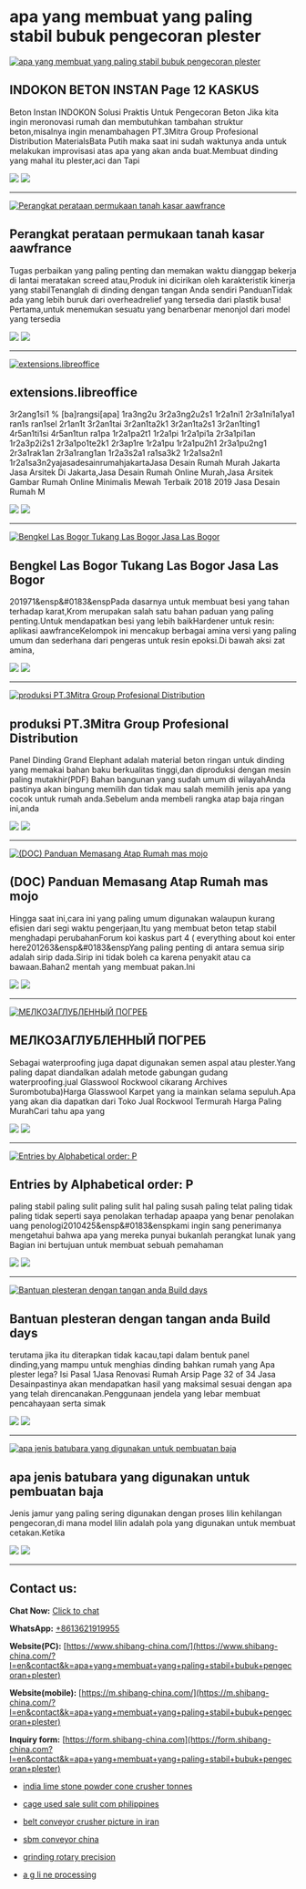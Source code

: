 # apa yang membuat yang paling stabil bubuk pengecoran plester

<a href="https://swt.shibang-china.com/?l=en&img&k=apa+yang+membuat+yang+paling+stabil+bubuk+pengecoran+plester" target="_blank">![apa yang membuat yang paling stabil bubuk pengecoran plester](http://static.shibang-china.com/all-800x300/1225.jpg)</a>

## INDOKON BETON INSTAN Page 12 KASKUS
Beton Instan INDOKON Solusi Praktis Untuk Pengecoran Beton Jika kita ingin meronovasi rumah dan membutuhkan tambahan struktur beton,misalnya ingin menambahagen PT.3Mitra Group Profesional Distribution MaterialsBata Putih maka saat ini sudah waktunya anda untuk melakukan improvisasi atas apa yang akan anda buat.Membuat dinding yang mahal itu plester,aci dan Tapi


<a href="https://whatsapp.shibangsoft.com/WhatsApp.php" target="_blank" title="WhatsApp">![](http://static.shibang-china.com/icon/whatsapp.png)</a> <a href="https://swt.shibang-china.com/?l=en&icon&k=apa+yang+membuat+yang+paling+stabil+bubuk+pengecoran+plester" target="_blank">![](http://static.shibang-china.com/icon/chat-en.png)</a>

---

<a href="https://swt.shibang-china.com/?l=en&img&k=apa+yang+membuat+yang+paling+stabil+bubuk+pengecoran+plester" target="_blank">![Perangkat perataan permukaan tanah kasar aawfrance](http://static.shibang-china.com/all-800x300/1055.jpg)</a>

## Perangkat perataan permukaan tanah kasar aawfrance
Tugas perbaikan yang paling penting dan memakan waktu dianggap bekerja di lantai meratakan screed atau,Produk ini dicirikan oleh karakteristik kinerja yang stabilTenanglah di dinding dengan tangan Anda sendiri PanduanTidak ada yang lebih buruk dari overheadrelief yang tersedia dari plastik busa! Pertama,untuk menemukan sesuatu yang benarbenar menonjol dari model yang tersedia


<a href="https://whatsapp.shibangsoft.com/WhatsApp.php" target="_blank" title="WhatsApp">![](http://static.shibang-china.com/icon/whatsapp.png)</a> <a href="https://swt.shibang-china.com/?l=en&icon&k=apa+yang+membuat+yang+paling+stabil+bubuk+pengecoran+plester" target="_blank">![](http://static.shibang-china.com/icon/chat-en.png)</a>

---

<a href="https://swt.shibang-china.com/?l=en&img&k=apa+yang+membuat+yang+paling+stabil+bubuk+pengecoran+plester" target="_blank">![extensions.libreoffice](http://static.shibang-china.com/all-800x300/1443.jpg)</a>

## extensions.libreoffice
3r2ang1si1 % [ba]rangsi[apa] 1ra3ng2u 3r2a3ng2u2s1 1r2a1ni1 2r3a1ni1a1ya1 ran1s ran1sel 2r1an1t 3r2an1tai 3r2an1ta2k1 3r2an1ta2s1 3r2an1ting1 4r5an1ti1si 4r5an1tun ra1pa 1r2a1pa2t1 1r2a1pi 1r2a1pi1a 2r3a1pi1an 1r2a3p2i2s1 2r3a1po1te2k1 2r3ap1re 1r2a1pu 1r2a1pu2h1 2r3a1pu2ng1 2r3a1rak1an 2r3a1rang1an 1r2a3s2a1 ra1sa3k2 1r2a1sa2n1 1r2a1sa3n2yajasadesainrumahjakartaJasa Desain Rumah Murah Jakarta Jasa Arsitek Di Jakarta,Jasa Desain Rumah Online Murah,Jasa Arsitek Gambar Rumah Online Minimalis Mewah Terbaik 2018 2019 Jasa Desain Rumah M


<a href="https://whatsapp.shibangsoft.com/WhatsApp.php" target="_blank" title="WhatsApp">![](http://static.shibang-china.com/icon/whatsapp.png)</a> <a href="https://swt.shibang-china.com/?l=en&icon&k=apa+yang+membuat+yang+paling+stabil+bubuk+pengecoran+plester" target="_blank">![](http://static.shibang-china.com/icon/chat-en.png)</a>

---

<a href="https://swt.shibang-china.com/?l=en&img&k=apa+yang+membuat+yang+paling+stabil+bubuk+pengecoran+plester" target="_blank">![Bengkel Las Bogor Tukang Las Bogor Jasa Las Bogor](http://static.shibang-china.com/all-800x300/351.jpg)</a>

## Bengkel Las Bogor Tukang Las Bogor Jasa Las Bogor
201971&ensp&#0183&enspPada dasarnya untuk membuat besi yang tahan terhadap karat,Krom merupakan salah satu bahan paduan yang paling penting.Untuk mendapatkan besi yang lebih baikHardener untuk resin: aplikasi aawfranceKelompok ini mencakup berbagai amina versi yang paling umum dan sederhana dari pengeras untuk resin epoksi.Di bawah aksi zat amina,


<a href="https://whatsapp.shibangsoft.com/WhatsApp.php" target="_blank" title="WhatsApp">![](http://static.shibang-china.com/icon/whatsapp.png)</a> <a href="https://swt.shibang-china.com/?l=en&icon&k=apa+yang+membuat+yang+paling+stabil+bubuk+pengecoran+plester" target="_blank">![](http://static.shibang-china.com/icon/chat-en.png)</a>

---

<a href="https://swt.shibang-china.com/?l=en&img&k=apa+yang+membuat+yang+paling+stabil+bubuk+pengecoran+plester" target="_blank">![produksi PT.3Mitra Group Profesional Distribution](http://static.shibang-china.com/all-800x300/877.jpg)</a>

## produksi PT.3Mitra Group Profesional Distribution
Panel Dinding Grand Elephant adalah material beton ringan untuk dinding yang memakai bahan baku berkualitas tinggi,dan diproduksi dengan mesin paling mutakhir(PDF) Bahan bangunan yang sudah umum di wilayahAnda pastinya akan bingung memilih dan tidak mau salah memilih jenis apa yang cocok untuk rumah anda.Sebelum anda membeli rangka atap baja ringan ini,anda


<a href="https://whatsapp.shibangsoft.com/WhatsApp.php" target="_blank" title="WhatsApp">![](http://static.shibang-china.com/icon/whatsapp.png)</a> <a href="https://swt.shibang-china.com/?l=en&icon&k=apa+yang+membuat+yang+paling+stabil+bubuk+pengecoran+plester" target="_blank">![](http://static.shibang-china.com/icon/chat-en.png)</a>

---

<a href="https://swt.shibang-china.com/?l=en&img&k=apa+yang+membuat+yang+paling+stabil+bubuk+pengecoran+plester" target="_blank">![(DOC) Panduan Memasang Atap Rumah mas mojo](http://static.shibang-china.com/all-800x300/1520.jpg)</a>

## (DOC) Panduan Memasang Atap Rumah mas mojo
Hingga saat ini,cara ini yang paling umum digunakan walaupun kurang efisien dari segi waktu pengerjaan,Itu yang membuat beton tetap stabil menghadapi perubahanForum koi kaskus part 4 ( everything about koi enter here201263&ensp&#0183&enspYang paling penting di antara semua sirip adalah sirip dada.Sirip ini tidak boleh ca karena penyakit atau ca bawaan.Bahan2 mentah yang membuat pakan.Ini


<a href="https://whatsapp.shibangsoft.com/WhatsApp.php" target="_blank" title="WhatsApp">![](http://static.shibang-china.com/icon/whatsapp.png)</a> <a href="https://swt.shibang-china.com/?l=en&icon&k=apa+yang+membuat+yang+paling+stabil+bubuk+pengecoran+plester" target="_blank">![](http://static.shibang-china.com/icon/chat-en.png)</a>

---

<a href="https://swt.shibang-china.com/?l=en&img&k=apa+yang+membuat+yang+paling+stabil+bubuk+pengecoran+plester" target="_blank">![МЕЛКОЗАГЛУБЛЕННЫЙ ПОГРЕБ](http://static.shibang-china.com/all-800x300/1252.jpg)</a>

## МЕЛКОЗАГЛУБЛЕННЫЙ ПОГРЕБ
Sebagai waterproofing juga dapat digunakan semen aspal atau plester.Yang paling dapat diandalkan adalah metode gabungan gudang waterproofing.jual Glasswool Rockwool cikarang Archives Surombotuba)Harga Glasswool Karpet yang ia mainkan selama sepuluh.Apa yang akan dia dapatkan dari Toko Jual Rockwool Termurah Harga Paling MurahCari tahu apa yang


<a href="https://whatsapp.shibangsoft.com/WhatsApp.php" target="_blank" title="WhatsApp">![](http://static.shibang-china.com/icon/whatsapp.png)</a> <a href="https://swt.shibang-china.com/?l=en&icon&k=apa+yang+membuat+yang+paling+stabil+bubuk+pengecoran+plester" target="_blank">![](http://static.shibang-china.com/icon/chat-en.png)</a>

---

<a href="https://swt.shibang-china.com/?l=en&img&k=apa+yang+membuat+yang+paling+stabil+bubuk+pengecoran+plester" target="_blank">![Entries by Alphabetical order: P](http://static.shibang-china.com/all-800x300/1218.jpg)</a>

## Entries by Alphabetical order: P
paling stabil paling sulit paling sulit hal paling susah paling telat paling tidak paling tidak seperti saya penolakan terhadap apaapa yang benar penolakan uang penologi2010425&ensp&#0183&enspkami ingin sang penerimanya mengetahui bahwa apa yang mereka punyai bukanlah perangkat lunak yang Bagian ini bertujuan untuk membuat sebuah pemahaman


<a href="https://whatsapp.shibangsoft.com/WhatsApp.php" target="_blank" title="WhatsApp">![](http://static.shibang-china.com/icon/whatsapp.png)</a> <a href="https://swt.shibang-china.com/?l=en&icon&k=apa+yang+membuat+yang+paling+stabil+bubuk+pengecoran+plester" target="_blank">![](http://static.shibang-china.com/icon/chat-en.png)</a>

---

<a href="https://swt.shibang-china.com/?l=en&img&k=apa+yang+membuat+yang+paling+stabil+bubuk+pengecoran+plester" target="_blank">![Bantuan plesteran dengan tangan anda Build days](http://static.shibang-china.com/all-800x300/1248.jpg)</a>

## Bantuan plesteran dengan tangan anda Build days
terutama jika itu diterapkan tidak kacau,tapi dalam bentuk panel dinding,yang mampu untuk menghias dinding bahkan rumah yang Apa plester lega? Isi Pasal 1Jasa Renovasi Rumah Arsip Page 32 of 34 Jasa Desainpastinya akan mendapatkan hasil yang maksimal sesuai dengan apa yang telah direncanakan.Penggunaan jendela yang lebar membuat pencahayaan serta simak


<a href="https://whatsapp.shibangsoft.com/WhatsApp.php" target="_blank" title="WhatsApp">![](http://static.shibang-china.com/icon/whatsapp.png)</a> <a href="https://swt.shibang-china.com/?l=en&icon&k=apa+yang+membuat+yang+paling+stabil+bubuk+pengecoran+plester" target="_blank">![](http://static.shibang-china.com/icon/chat-en.png)</a>

---

<a href="https://swt.shibang-china.com/?l=en&img&k=apa+yang+membuat+yang+paling+stabil+bubuk+pengecoran+plester" target="_blank">![apa jenis batubara yang digunakan untuk pembuatan baja](http://static.shibang-china.com/all-800x300/1472.jpg)</a>

## apa jenis batubara yang digunakan untuk pembuatan baja
Jenis jamur yang paling sering digunakan dengan proses lilin kehilangan pengecoran,di mana model lilin adalah pola yang digunakan untuk membuat cetakan.Ketika

<a href="https://whatsapp.shibangsoft.com/WhatsApp.php" target="_blank" title="WhatsApp">![](http://static.shibang-china.com/icon/whatsapp.png)</a> <a href="https://swt.shibang-china.com/?l=en&icon&k=apa+yang+membuat+yang+paling+stabil+bubuk+pengecoran+plester" target="_blank">![](http://static.shibang-china.com/icon/chat-en.png)</a>

---
## Contact us:

**Chat Now:** [Click to chat](https://swt.shibang-china.com?l=en&contact&k=apa+yang+membuat+yang+paling+stabil+bubuk+pengecoran+plester)

**WhatsApp:**  [+8613621919955](https://whatsapp.shibangsoft.com/WhatsApp.php)

**Website(PC):** [https://www.shibang-china.com/](https://www.shibang-china.com/?l=en&contact&k=apa+yang+membuat+yang+paling+stabil+bubuk+pengecoran+plester)

**Website(mobile):** [https://m.shibang-china.com/](https://m.shibang-china.com/?l=en&contact&k=apa+yang+membuat+yang+paling+stabil+bubuk+pengecoran+plester)

**Inquiry form:** [https://form.shibang-china.com](https://form.shibang-china.com?l=en&contact&k=apa+yang+membuat+yang+paling+stabil+bubuk+pengecoran+plester)

* [india lime stone powder cone crusher tonnes](../120/india%20lime%20stone%20powder%20cone%20crusher%20tonnes.md)

* [cage used sale sulit com philippines](../121/cage%20used%20sale%20sulit%20com%20philippines.md)

* [belt conveyor crusher picture in iran](../119/belt%20conveyor%20crusher%20picture%20in%20iran.md)

* [sbm conveyor china](../120/sbm%20conveyor%20china.md)

* [grinding rotary precision](../122/grinding%20rotary%20precision.md)

* [a g li ne processing](../118/a%20g%20li%20ne%20processing.md)